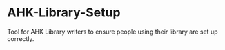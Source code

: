 AHK-Library-Setup
=================

Tool for AHK Library writers to ensure people using their library are set up correctly.
